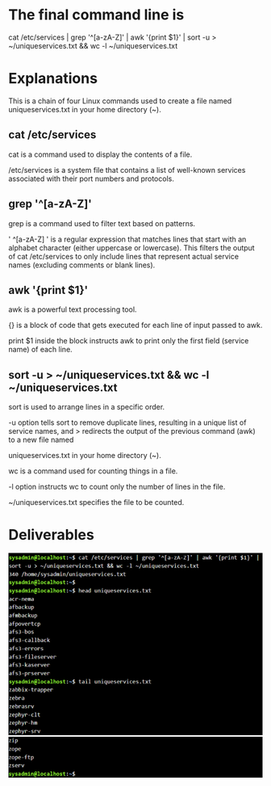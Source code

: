 # The final command line is 
cat /etc/services | grep '^[a-zA-Z]' | awk '{print $1}' | sort -u > ~/uniqueservices.txt && wc -l ~/uniqueservices.txt

# Explanations
This is a chain of four Linux commands used to create a file named uniqueservices.txt in your home directory (~).

## cat /etc/services
cat is a command used to display the contents of a file.

/etc/services is a system file that contains a list of well-known services associated with their port numbers and protocols.

## grep '^[a-zA-Z]'
grep is a command used to filter text based on patterns.

' ^[a-zA-Z] ' is a regular expression that matches lines that start with an alphabet character (either uppercase or lowercase). This filters the output of cat /etc/services to only include lines that represent actual service names (excluding comments or blank lines).

## awk '{print $1}'
awk is a powerful text processing tool.

{} is a block of code that gets executed for each line of input passed to awk.

print $1 inside the block instructs awk to print only the first field (service name) of each line.

## sort -u > ~/uniqueservices.txt && wc -l ~/uniqueservices.txt
sort is used to arrange lines in a specific order.

-u option tells sort to remove duplicate lines, resulting in a unique list of service names, and > redirects the output of the previous command (awk) to a new file named

uniqueservices.txt in your home directory (~).

wc is a command used for counting things in a file.

-l option instructs wc to count only the number of lines in the file.

~/uniqueservices.txt specifies the file to be counted.

# Deliverables
![Linux](/Images/ChallengeD_1.png)
![Linux](/Images/ChallengeD_2.png)
